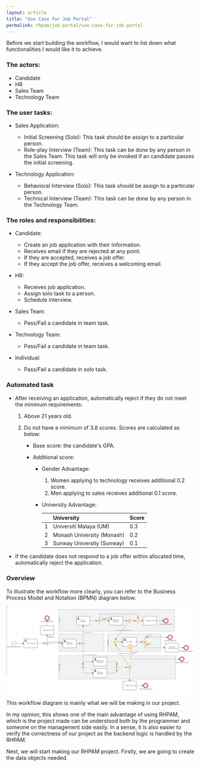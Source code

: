 ```yaml
---
layout: article
title: "Use Case for Job Portal"
permalink: rhpam/job-portal/use-case-for-job-portal
---
```


Before we start building the workflow, I would want to list down what functionalities I would like it to achieve.

### The actors:

- Candidate
- HR
- Sales Team
- Technology Team

### The user tasks:

- Sales Application:

  - Initial Screening (Solo): This task should be assign to a particular person.
  - Role-play Interview (Team): This task can be done by any person in the Sales Team. This task will only be invoked if an candidate passes the initial screening.

- Technology Application:
  - Behavioral Interview (Solo): This task should be assign to a particular person.
  - Technical Interview (Team): This task can be done by any person in the Technology Team.

### The roles and responsibilities:

- Candidate:

  - Create an job application with their information.
  - Receives email if they are rejected at any point.
  - If they are accepted, receives a job offer.
  - If they accept the job offer, receives a welcoming email.

- HR:

  - Receives job application.
  - Assign solo task to a person.
  - Schedule interview.

- Sales Team:

  - Pass/Fail a candidate in team task.

- Technology Team:

  - Pass/Fail a candidate in team task.

- Individual:

  - Pass/Fail a candidate in solo task.

### Automated task

- After receiving an application, automatically reject if they do not meet the minimum requirements:

  1.  Above 21 years old.
  2.  Do not have a minimum of 3.8 scores. Scores are calculated as below:

      - Base score: the candidate's GPA.
      - Additional score:

        - Gender Advantage:
          1. Women applying to technology receives additional 0.2 score.
          2. Men applying to sales receives additional 0.1 score.
        - University Advantage:

          |     | University                 | Score |
          | --- | -------------------------- | ----- |
          | 1   | Universiti Malaya (UM)     | 0.3   |
          | 2   | Monash University (Monash) | 0.2   |
          | 3   | Sunway University (Sunway) | 0.1   |

- If the candidate does not respond to a job offer within allocated time, automatically reject the application.

### Overview

To illustrate the workflow more clearly, you can refer to the Business Process Model and Notation (BPMN) diagram below.

![hiring-bpmn-overview](../assets/images/business-central/hiring-bpmn-overview.png)

This workflow diagram is mainly what we will be making in our project.

In my opinion, this shows one of the main advantage of using RHPAM, which is the project made can be understood both by the programmer and someone on the management side easily. In a sense, it is also easier to verify the correctness of our project as the backend logic is handled by the RHPAM.

Next, we will start making our RHPAM project. Firstly, we are going to create the data objects needed.
